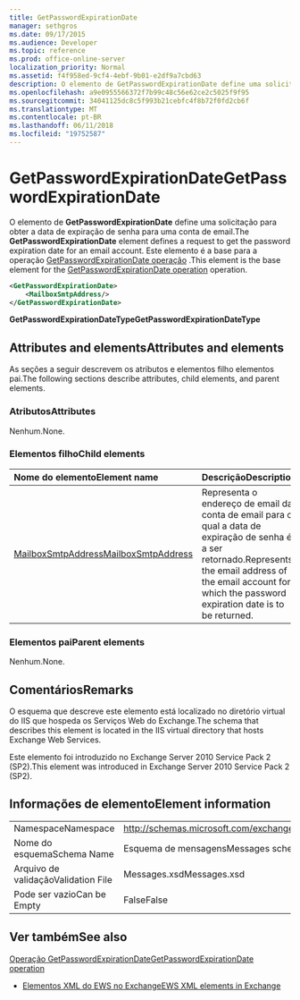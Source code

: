 ```yaml
---
title: GetPasswordExpirationDate
manager: sethgros
ms.date: 09/17/2015
ms.audience: Developer
ms.topic: reference
ms.prod: office-online-server
localization_priority: Normal
ms.assetid: f4f958ed-9cf4-4ebf-9b01-e2df9a7cbd63
description: O elemento de GetPasswordExpirationDate define uma solicitação para obter a data de expiração de senha para uma conta de email. Este elemento é a base para a operação de operação GetPasswordExpirationDate.
ms.openlocfilehash: a9e0955566372f7b99c48c56e62ce2c5025f9f95
ms.sourcegitcommit: 34041125dc8c5f993b21cebfc4f8b72f0fd2cb6f
ms.translationtype: MT
ms.contentlocale: pt-BR
ms.lasthandoff: 06/11/2018
ms.locfileid: "19752587"
---
```

# <a name="getpasswordexpirationdate"></a><span data-ttu-id="c2d04-104">GetPasswordExpirationDate</span><span class="sxs-lookup"><span data-stu-id="c2d04-104">GetPasswordExpirationDate</span></span>

<span data-ttu-id="c2d04-105">O elemento de **GetPasswordExpirationDate** define uma solicitação para obter a data de expiração de senha para uma conta de email.</span><span class="sxs-lookup"><span data-stu-id="c2d04-105">The **GetPasswordExpirationDate** element defines a request to get the password expiration date for an email account.</span></span> <span data-ttu-id="c2d04-106">Este elemento é a base para a operação [GetPasswordExpirationDate operação](getpasswordexpirationdate-operation.md) .</span><span class="sxs-lookup"><span data-stu-id="c2d04-106">This element is the base element for the [GetPasswordExpirationDate operation](getpasswordexpirationdate-operation.md) operation.</span></span> 
  
```XML
<GetPasswordExpirationDate>
    <MailboxSmtpAddress/>
</GetPasswordExpirationDate>
```

 <span data-ttu-id="c2d04-107">**GetPasswordExpirationDateType**</span><span class="sxs-lookup"><span data-stu-id="c2d04-107">**GetPasswordExpirationDateType**</span></span>
## <a name="attributes-and-elements"></a><span data-ttu-id="c2d04-108">Attributes and elements</span><span class="sxs-lookup"><span data-stu-id="c2d04-108">Attributes and elements</span></span>

<span data-ttu-id="c2d04-109">As seções a seguir descrevem os atributos e elementos filho elementos pai.</span><span class="sxs-lookup"><span data-stu-id="c2d04-109">The following sections describe attributes, child elements, and parent elements.</span></span>
  
### <a name="attributes"></a><span data-ttu-id="c2d04-110">Atributos</span><span class="sxs-lookup"><span data-stu-id="c2d04-110">Attributes</span></span>

<span data-ttu-id="c2d04-111">Nenhum.</span><span class="sxs-lookup"><span data-stu-id="c2d04-111">None.</span></span>
  
### <a name="child-elements"></a><span data-ttu-id="c2d04-112">Elementos filho</span><span class="sxs-lookup"><span data-stu-id="c2d04-112">Child elements</span></span>

|<span data-ttu-id="c2d04-113">**Nome do elemento**</span><span class="sxs-lookup"><span data-stu-id="c2d04-113">**Element name**</span></span>|<span data-ttu-id="c2d04-114">**Descrição**</span><span class="sxs-lookup"><span data-stu-id="c2d04-114">**Description**</span></span>|
|:-----|:-----|
|[<span data-ttu-id="c2d04-115">MailboxSmtpAddress</span><span class="sxs-lookup"><span data-stu-id="c2d04-115">MailboxSmtpAddress</span></span>](mailboxsmtpaddress.md) <br/> |<span data-ttu-id="c2d04-116">Representa o endereço de email da conta de email para o qual a data de expiração de senha é a ser retornado.</span><span class="sxs-lookup"><span data-stu-id="c2d04-116">Represents the email address of the email account for which the password expiration date is to be returned.</span></span>  <br/> |
   
### <a name="parent-elements"></a><span data-ttu-id="c2d04-117">Elementos pai</span><span class="sxs-lookup"><span data-stu-id="c2d04-117">Parent elements</span></span>

<span data-ttu-id="c2d04-118">Nenhum.</span><span class="sxs-lookup"><span data-stu-id="c2d04-118">None.</span></span>
  
## <a name="remarks"></a><span data-ttu-id="c2d04-119">Comentários</span><span class="sxs-lookup"><span data-stu-id="c2d04-119">Remarks</span></span>

<span data-ttu-id="c2d04-120">O esquema que descreve este elemento está localizado no diretório virtual do IIS que hospeda os Serviços Web do Exchange.</span><span class="sxs-lookup"><span data-stu-id="c2d04-120">The schema that describes this element is located in the IIS virtual directory that hosts Exchange Web Services.</span></span>
  
<span data-ttu-id="c2d04-121">Este elemento foi introduzido no Exchange Server 2010 Service Pack 2 (SP2).</span><span class="sxs-lookup"><span data-stu-id="c2d04-121">This element was introduced in Exchange Server 2010 Service Pack 2 (SP2).</span></span>
  
## <a name="element-information"></a><span data-ttu-id="c2d04-122">Informações de elemento</span><span class="sxs-lookup"><span data-stu-id="c2d04-122">Element information</span></span>

|||
|:-----|:-----|
|<span data-ttu-id="c2d04-123">Namespace</span><span class="sxs-lookup"><span data-stu-id="c2d04-123">Namespace</span></span>  <br/> |http://schemas.microsoft.com/exchange/services/2006/messages  <br/> |
|<span data-ttu-id="c2d04-124">Nome do esquema</span><span class="sxs-lookup"><span data-stu-id="c2d04-124">Schema Name</span></span>  <br/> |<span data-ttu-id="c2d04-125">Esquema de mensagens</span><span class="sxs-lookup"><span data-stu-id="c2d04-125">Messages schema</span></span>  <br/> |
|<span data-ttu-id="c2d04-126">Arquivo de validação</span><span class="sxs-lookup"><span data-stu-id="c2d04-126">Validation File</span></span>  <br/> |<span data-ttu-id="c2d04-127">Messages.xsd</span><span class="sxs-lookup"><span data-stu-id="c2d04-127">Messages.xsd</span></span>  <br/> |
|<span data-ttu-id="c2d04-128">Pode ser vazio</span><span class="sxs-lookup"><span data-stu-id="c2d04-128">Can be Empty</span></span>  <br/> |<span data-ttu-id="c2d04-129">False</span><span class="sxs-lookup"><span data-stu-id="c2d04-129">False</span></span>  <br/> |
   
## <a name="see-also"></a><span data-ttu-id="c2d04-130">Ver também</span><span class="sxs-lookup"><span data-stu-id="c2d04-130">See also</span></span>



[<span data-ttu-id="c2d04-131">Operação GetPasswordExpirationDate</span><span class="sxs-lookup"><span data-stu-id="c2d04-131">GetPasswordExpirationDate operation</span></span>](getpasswordexpirationdate-operation.md)


- [<span data-ttu-id="c2d04-132">Elementos XML do EWS no Exchange</span><span class="sxs-lookup"><span data-stu-id="c2d04-132">EWS XML elements in Exchange</span></span>](ews-xml-elements-in-exchange.md)

